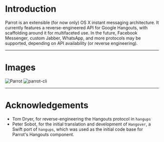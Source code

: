 # Introduction

Parrot is an extensible (for now only) OS X instant messaging architecture. It currently features a reverse-engineered API for Google Hangouts, with scaffolding around it for multifaceted use. In the future, Facebook Messenger, custom Jabber, WhatsApp, and more protocols may be supported, depending on API availability (or reverse engineering).

----------
# Images
![Parrot](https://raw.githubusercontent.com/avaidyam/Parrot/master/Documentation/images/Parrot.png "Parrot")
![parrot-cli](https://raw.githubusercontent.com/avaidyam/Parrot/master/Documentation/images/parrot-cli.png "parrot-cli")

----------
# Acknowledgements
- Tom Dryer, for reverse-engineering the Hangouts protocol in `hangups`
- Peter Sobot, for the initial translation and development of `Hangover`, a Swift port of `hangups`, which was used as the initial code base for Parrot's Hangouts component.